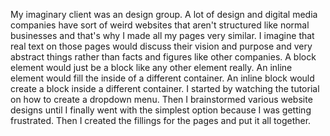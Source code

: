 My imaginary client was an design group. A lot of design and digital media companies have sort of weird websites that aren't structured like normal businesses and that's why I made all my pages very similar. I imagine that real text on those pages would discuss their vision and purpose and very abstract things rather than facts and figures like other companies.
A block element would just be a block like any other element really. An inline element would fill the inside of a different container. An inline block would create a block inside a different container.
I started by watching the tutorial on how to create a dropdown menu. Then I brainstormed various website designs until I finally went with the simplest option because I was getting frustrated. Then I created the fillings for the pages and put it all together. 
